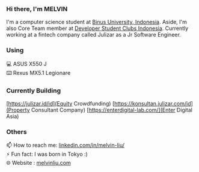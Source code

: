 ### Hi there, I'm MELVIN

<!--
**melvnl/melvnl** is a ✨ _special_ ✨ repository because its `README.md` (this file) appears on your GitHub profile. -->
I'm a computer science student at [Binus University, Indonesia](https://www.instagram.com/binusuniversityofficial/). Aside, I'm also Core Team member at [Developer Student Clubs Indonesia](https://dsc.community.dev/binus-university-anggrek-campus/). Currently working at a fintech company called Julizar as a Jr Software Engineer.

### Using
💻 ASUS X550 J  
⌨️ Rexus MX5.1 Legionare

### Currently Building
[https://julizar.id/id](Equity Crowdfunding)
[https://konsultan.julizar.com/id](Property Consultant Company)
[https://enterdigital-lab.com/](Enter Digital Asia)  

### Others
📫 How to reach me: [linkedin.com/in/melvin-liu/](https://www.linkedin.com/in/melvin-liu/)\
⚡ Fun fact: I was born in Tokyo :)  
🌐 Website : [melvinliu.com](https://melvinliu.com/)  
